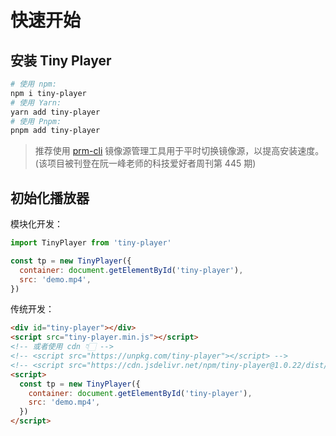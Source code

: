 # 快速开始

## 安装 Tiny Player

```sh
# 使用 npm:
npm i tiny-player
# 使用 Yarn:
yarn add tiny-player
# 使用 Pnpm:
pnpm add tiny-player
```

> 推荐使用 [prm-cli](https://github.com/wangrongding/prm-cli) 镜像源管理工具用于平时切换镜像源，以提高安装速度。(该项目被刊登在阮一峰老师的科技爱好者周刊第 445 期)

## 初始化播放器

模块化开发：

```js
import TinyPlayer from 'tiny-player'

const tp = new TinyPlayer({
  container: document.getElementById('tiny-player'),
  src: 'demo.mp4',
})
```

传统开发：

```html
<div id="tiny-player"></div>
<script src="tiny-player.min.js"></script>
<!-- 或者使用 cdn 👇🏻 -->
<!-- <script src="https://unpkg.com/tiny-player"></script> -->
<!-- <script src="https://cdn.jsdelivr.net/npm/tiny-player@1.0.22/dist/index.min.js"></script> -->
<script>
  const tp = new TinyPlayer({
    container: document.getElementById('tiny-player'),
    src: 'demo.mp4',
  })
</script>
```
